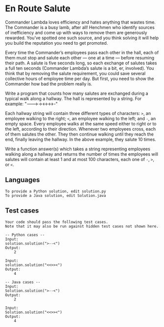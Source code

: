 # En Route Salute

Commander Lambda loves efficiency and hates anything that wastes time. The Commander is a busy lamb, after all! Henchmen who identify sources of inefficiency and come up with ways to remove them are generously rewarded. You’ve spotted one such source, and you think solving it will help you build the reputation you need to get promoted.

Every time the Commander’s employees pass each other in the hall, each of them must stop and salute each other — one at a time — before resuming their path. A salute is five seconds long, so each exchange of salutes takes a full ten seconds (Commander Lambda’s salute is a bit, er, involved). You think that by removing the salute requirement, you could save several collective hours of employee time per day. But first, you need to show the Commander how bad the problem really is.

Write a program that counts how many salutes are exchanged during a typical walk along a hallway. The hall is represented by a string. For example: "--->-><-><->-"

Each hallway string will contain three different types of characters: `>`, an employee walking to the right; `<`, an employee walking to the left; and `-`, an empty space. Every employee walks at the same speed either to right or to the left, according to their direction. Whenever two employees cross, each of them salutes the other. They then continue walking until they reach the end, finally leaving the hallway. In the above example, they salute 10 times.

Write a function answer(s) which takes a string representing employees walking along a hallway and returns the number of times the employees will salutes will contain at least 1 and at most 100 characters, each one of `-`, `>`, or `<`.


## Languages

```
To provide a Python solution, edit solution.py
To provide a Java solution, edit Solution.java
```

## Test cases

```
Your code should pass the following test cases.
Note that it may also be run against hidden test cases not shown here.

-- Python cases --
Input:
solution.solution(">--<")
Output:
    2

Input:
solution.solution("<<>><")
Output:
    4

-- Java cases --
Input:
Solution.solution(">--<")
Output:
    2

Input:
Solution.solution("<<>><")
Output:
    4
```